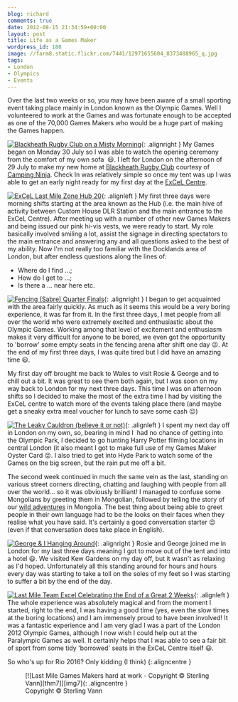 ```yaml
---
blog: richard
comments: true
date: 2012-08-15 21:34:59+00:00
layout: post
title: Life as a Games Maker
wordpress_id: 188
image: //farm8.static.flickr.com/7441/12971655604_8373488965_q.jpg
tags:
- London
- Olympics
- Events
---
```


Over the last two weeks or so, you may have been aware of a small sporting event taking place mainly
in London known as the Olympic Games. Well I volunteered to work at the Games and was fortunate enough
to be accepted as one of the 70,000 Games Makers who would be a huge part of making the Games happen.

[![Blackheath Rugby Club on a Misty Morning][thm1]][img1]{: .alignright }
My Games began on Monday 30 July so I was able to watch the 
opening ceremony from the comfort of my own sofa  :smiley:. I left for London on the afternoon of 29 July
to make my new home at [Blackheath Rugby Club][brc] courtesy of [Camping Ninja][cn]. Check In was
relatively simple so once my tent was up I was able to get an early night ready for my first day at
the [ExCeL Centre][ec].

[![ExCeL Last Mile Zone Hub 20][thm2]][img2]{: .alignleft }
My first three days were morning shifts starting at the area known as
the Hub (i.e. the main hive of activity between Custom House DLR Station and the main entrance to
the ExCeL Centre). After meeting up with a number of other new Games Makers and being issued our pink
hi-vis vests, we were ready to start. My role basically involved smiling a lot, assist the signage in
directing spectators to the main entrance and answering any and all questions asked to the best of my
ability. Now I'm not really too familiar with the Docklands area of London, but after endless
questions along the lines of:
	
  * Where do I find ...;
  * How do I get to ...;
  * Is there a ... near here etc.

[![Fencing (Sabre) Quarter Finals][thm3]][img3]{: .alignright }
I began to get acquainted with the area fairly quickly. As much
as it seems this would be a very boring experience, it was far from it. In the first three days, I met
people from all over the world who were extremely excited and enthusiastic about the Olympic Games.
Working among that level of excitement and enthusiasm makes it very difficult for anyone to be bored, we
even got the opportunity to 'borrow' some empty seats in the fencing arena after shift one day :wink:. At
the end of my first three days, I was quite tired but I did have an amazing time :smiley:.

My first day off brought me back to Wales to visit Rosie & George and to chill out a bit. It was great
to see them both again, but I was soon on my way back to London for my next three days. This time I was
on afternoon shifts so I decided to make the most of the extra time I had by visiting the ExCeL centre
to watch more of the events taking place there (and maybe get a sneaky extra meal voucher for lunch to
save some cash :wink:)

[![The Leaky Cauldron (believe it or not)][thm4]][img4]{: .alignleft }
I spent my next day off in London on my own, so, bearing in mind I  had no chance of getting into
the Olympic Park, I decided to go hunting Harry Potter filming locations in central London (it also
meant I got to make full use of my Games Maker Oyster Card :stuck_out_tongue:. I also tried to get
into Hyde Park to watch some of the Games on the big screen, but the rain put me off a bit.

The second week continued in much the same vein as the last, standing on various street corners directing,
chatting and laughing with people from all over the world... so it was obviously brilliant! I managed to
confuse some Mongolians by greeting them in Mongolian, followed by telling the story of our
[wild adventures][adv] in Mongolia. The best thing about being able to greet people in their own language 
had to be the looks on their faces when they realise what you have said. It's certainly a good conversation 
starter :wink: (even if that conversation does take place in English).

[![George & I Hanging Around][thm5]][img5]{: .alignright }
Rosie and George joined me in London for my last three days meaning
I got to move out of the tent and into a hotel :smiley:. We visited Kew Gardens on my day off, but it wasn't as
relaxing as I'd hoped. Unfortunately all this standing around for hours and hours every day was starting to
take a toll on the soles of my feet so I was starting to suffer a bit by the end of the day.

[![Last Mile Team Excel Celebrating the End of a Great 2 Weeks][thm6]][img6]{: .alignleft }
The whole experience was absolutely magical and from the moment I started,
right to the end, I was having a good time (yes, even the slow times at the boring locations) and I am
immensely proud to have been involved! It was a fantastic experience and I am very glad I was a part of
the London 2012 Olympic Games, although I now wish I could help out at the Paralympic Games as well. It
certainly helps that I was able to see a fair bit of sport from some tidy 'borrowed' seats in the ExCeL
Centre itself :smiley:.

So who's up for Rio 2016? Only kidding (I think)
{:.aligncentre }

<figure markdown="1">
  [![Last Mile Games Makers hard at work - Copyright &copy; Sterling Vann][thm7]][img7]{: .aligncentre }
  <figcaption>Copyright &copy; Sterling Vann</figcaption>
</figure>

[brc]: //www.pitchero.com/clubs/blackheath/ "Blackheath Rugby Club"
[cn]: //www.campingninja.com/ "Camping Ninja"
[ec]: //www.excel-london.co.uk/ "ExCeL Centre"
[adv]: //travel.perry-online.me.uk/trips/china-2009/ "China & Mongolia 2009"


[thm1]: //farm8.static.flickr.com/7436/12971260605_e434f08f73_q.jpg
[thm2]: //farm3.static.flickr.com/2894/12971211095_7e121f0e04_q.jpg
[thm3]: //farm8.static.flickr.com/7450/12971279915_1e993a2e16_q.jpg
[thm4]: //farm8.static.flickr.com/7299/12971689204_3060afd08e_q.jpg
[thm5]: //farm8.static.flickr.com/7401/12971669154_255068b3d0_q.jpg
[thm6]: //farm8.static.flickr.com/7441/12971655604_8373488965_q.jpg
[thm7]: //farm8.static.flickr.com/7442/12971365173_0f346f98bb_n.jpg

[img1]: //www.flickr.com/photos/richard-perry/12971260605/
[img2]: //www.flickr.com/photos/richard-perry/12971211095/
[img3]: //www.flickr.com/photos/richard-perry/12971279915/
[img4]: //www.flickr.com/photos/richard-perry/12971689204/
[img5]: //www.flickr.com/photos/richard-perry/12971669154/
[img6]: //www.flickr.com/photos/richard-perry/12971655604/
[img7]: //www.flickr.com/photos/richard-perry/12971365173/